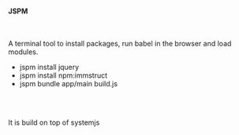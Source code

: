 ####  JSPM
<br>

A terminal tool to install packages, run babel in the browser and load modules.

* jspm install jquery
* jspm install npm:immstruct
* jspm bundle app/main build.js
<br>
<br>

It is build on top of systemjs